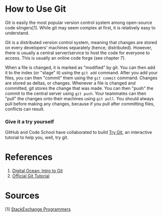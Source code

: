 # How to Use Git

Git is easily the most popular version control system among open-source code
slingers[1]. While git may seem complex at first, it is relatively easy to
understand.

Git is a distributed version control system, meaning that changes are stored on
every developers' machines separately (hence, distributed). However, there is
usually a central server/service to host the code for everyone to access. This
is usually an online code forge (see chapter 7).

When a file is changed, it is marked as "modified" by git. You can then add it
to the index (or "stage" it) using the `git add` command. After you add your
files, you can then "commit" them using the `git commit` command. Changes are
stored as deltas, or changes. Whenever a file is changed and committed, git
stores the change that was made. You can then "push" the commit to the central
server using `git push`. Your teammates can then "pull" the changes onto their
machines using `git pull`. You should always pull before making any changes,
because if you pull after committing files, conflicts can result.

### Give it a try yourself

GitHub and Code School have collaborated to build
[Try Git](https://try.github.io/), an interactive tutorial to help you, well,
try git.

# References

1. [Digital Ocean: Intro to Git](https://www.digitalocean.com/community/tutorial_series/introduction-to-git-installation-usage-and-branches)
2. [Official Git Tutorial](http://git-scm.com/docs/gittutorial)

# Sources
[1] [StackExchange Programmers](http://programmers.stackexchange.com/a/150791)
